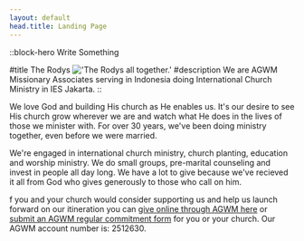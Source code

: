 ```yaml
---
layout: default
head.title: Landing Page
---
```

::block-hero
Write Something

#title
The Rodys
!['The Rodys all together.'](Rodys20220722.jpg)
#description
We are AGWM Missionary Associates serving in Indonesia doing International Church Ministry in IES Jakarta.
::



We love God and building His church as He enables us.  It's our desire to see His church grow wherever we are and watch what He does in the lives of those we minister with. For over 30 years, we've been doing ministry together, even before we were married.

We're engaged in international church ministry, church planting, education and worship ministry.  We do small groups, pre-marital counseling and invest in people all day long.  We have a lot to give because we've recieved it all from God who gives generously to those who call on him.

f you and your church would consider supporting us and  help us launch forward on our itineration you can [give online through AGWM here](https://giving.ag.org/donate/aed0d660-415b-4d42-b8b1-c62023daa83b) or [submit an AGWM regular commitment form](https://commitment.agwm.org/?AcctNo=2512630) for you or your church. Our AGWM account number is: 2512630.

